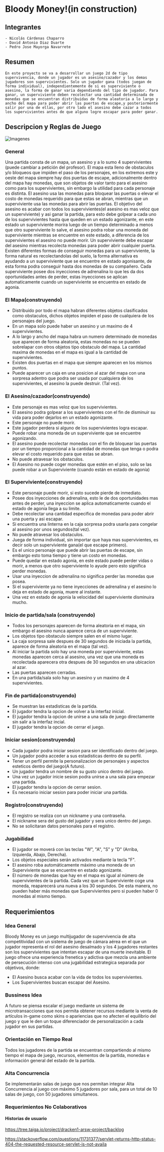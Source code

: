 # Bloody Money!(in construction)

## Integrantes
  ```
  - Nicolás Cárdenas Chaparro
  - David Antonio Diaz Duarte
  - Pedro Jose Mayorga Navarrete
  ```
  
## Resumen
`
En este proyecto se va a desarrollar un juego 2d de tipo supervivencia, donde un jugador es un asesino/cazador y los demas jugadores son supervivientes. Solo un jugador gana (todos juegan de forma individual), independientemente de si es superviviente o asesino, la forma de ganar varia dependiendo del tipo de jugador. Para ganar, un superviviente deben recolectar una cantidad determinada de monedas que se encuentran distribuidas de forma aleatoria a lo largo y ancho del mapa para poder abrir las puertas de escape,y posteriormente salir por una de ellas, por otro lado el asesino debe cazar a todos los supervivientes antes de que alguno logre escapar para poder ganar.
`

## Descripcion y Reglas de Juego

  ![Imagenes](https://github.com/dracken1/ARSW-ProjectFirstStage/blob/master/MapaGeneral2soDise%C3%B1oProyectoARSW.png)

### General

Una partida consta de un mapa, un asesino y a lo sumo 4 supervivientes (puede cambiar a petición del profesor). El mapa esta lleno de obstaculos y/o bloqueos que impiden el paso de los personajes, en los extremos este y oeste del mapa siempre hay dos puertas de escape, adicionalmente dentro del mapa hay monedas, que son objetos de valor tanto para el asesino como para los supervivientes, sin embargo la utilidad para cada personaje es distinta. El asesino usa las monedas para bloquear las puertas o elevar el costo de monedas requerido para que estas se abran, mientras que un superviviente usa las monedas para abrir las puertas. El objetivo del asesino es acabar con todos los supervivientes(el asesino es mas veloz que un superviviente) y asi ganar la partida, para esto debe golpear a cada uno de los supervivientes hasta que queden en un estado agonizante, en este estado un superviviente morira luego de un tiempo determinado a menos que otro superviviente lo salve, el asesino podra robar una moneda del superviviente mientras se encuentre en este estado, a diferencia de los supervivientes el asesino no puede morir. Un superviviente debe escapar del asesino mientras recolecta monedas para poder abrir cualquier puerta. Existen diferentes formas de conseguir monedas para un superviviente, la forma natural es recolectandolas del suelo, la forma alternativa es ayudando a un superviviente que se encuentre en estado agonisante, de esta forma podra conseguir hasta dos monedas de su compañero. Cada superviviente posee dos inyecciones de adrenalina lo que les da dos oportunidades antes de perder, estas inyecciones se aplican automaticamente cuando un superviviente se encuentra en estado de agonia.

### El Mapa(construyendo)

  - Distribuido por todo el mapa habran diferentes objetos clasificados como obstaculos, dichos objetos impiden el paso de cualquiera de los personajes del juego.
  - En un mapa solo puede haber un asesino y un maximo de 4 supervivientes.
  - A lo largo y ancho del mapa habra un numero determinado de monedas que aparecen de forma aleatoria, estas monedas no se pueden sobrelapar con otros objetos tipo obstaculo del mapa. La cantidad maxima de monedas en el mapa es igual a la cantidad de supervivientes.
  - Existen dos puertas en el mapa que siempre aparecen en los mismos puntos.
  - Puede aparecer un caja en una posicion al azar del mapa con una sorpresa adentro que podra ser usada por cualquiera de los supervivientes, el asesino la puede destruir. (Tal vez).
  
### El Asesino/cazador(construyendo)

  - Este personaje es mas veloz que los supervivientes.
  - El asesino podra golpear a los supervivientes con el fin de disminuir su vida para poder dejarlos en un estado agonizante.
  - Este personaje no puede morir.
  - Este jugador perdera si alguno de los supervivientes logra escapar.
  - Puede robar una moneda de un superviviente que se encuentre agonizando.
  - El asesino puede recolectar monedas con el fin de bloquear las puertas por un tiempo proporcional  a la cantidad de monedas que tenga o podra elevar el costo requerido para que estas se abran.
  - No puede atravesar los obstaculos.
  - El Asesino no puede coger monedas que estén en el piso, solo se las puede robar a un Superviviente (cuando están en estado de agonía)
  
### El Superviviente(construyendo)

  - Este personaje puede morir, si esto sucede pierde de inmediato.
  - Posee dos inyecciones de adrenalina, esto le de dos oportunidades mas antes de perder, una inyeccion se aplica automaticamente cuando el estado de agonia llega a su limite.
  - Debe recolectar una cantidad especifica de monedas para poder abrir una puerta y asi escapar.
  - Si encuentra una linterna en la caja sorpresa podra usarla para congelar al asesino por unos segundos(tal vez).
  - No puede atravesar los obstaculos.
  - Juega de forma individual, sin importar que haya mas supervivientes, es decir solo un superviviente gana(el que escape primero).
  - Es el unico personaje que puede abrir las puertas de escape, sin embargo esto toma tiempo y tiene un costo en monedas.
  - Puede quedar en estado agonia, en este estado puede perder vidas o morir, a menos que otro superviviente lo ayude pero esto significa perder monedas.
  - Usar una inyeccion de adrenalina no significa perder las monedas que posea.
  - Si el superviviente ya no tiene inyecciones de adrenalina y el asesino lo deja en estado de agonia, muere al instante.
  - Una vez en estado de agonia la velocidad del superviviente disminuira mucho.
  
### Inicio de partida/sala (construyendo)
  
  - Todos los personajes aparecen de forma aleatoria en el mapa, sin embargo el asesino nunca aparece cerca de un superviviente.
  - Los objetos tipo obstaculo siempre salen en el mismo lugar.
  - La caja sorpresa sale despues de 30 segundos de iniciada la partida, aparece de forma aleatoria en el mapa (tal vez).
  - Al iniciar la partida solo hay una moneda por superviviente, estas monedas aparecen cerca al asesino, una vez que una moneda es recolectada aparecera otra despues de 30 segundos en una ubicacion al azar.
  - Las puertas aparecen cerradas. 
  - En una partida/sala solo hay un asesino y un maximo de 4 supervivientes. 
  
### Fin de partida(construyendo)
  
  - Se muestran las estadisticas de la partida.
  - El jugador tendra la opcion de volver a la interfaz inicial.
  - El jugador tendra la opcion de unirse a una sala de juego directamente sin salir a la interfaz incial.
  - El jugador tendra la opcion de cerrar el juego.
  
### Iniciar sesion(construyendo)

  - Cada jugador podra iniciar sesion para ser identificado dentro del juego.
  - Un jugador podra acceder a sus estadisticas dentro de su perfil.
  - Tener un perfil permite la personalizacion de personajes y aspectos esteticos dentro del juego(A futuro).
  - Un jugador tendra un nombre de su gusto unico dentro del juego.
  - Una vez un jugador inicie sesion podra unirse a una sala para empezar una partida.
  - El jugador tendra la opcion de cerrar sesion.
  - Es necesario iniciar sesion para poder iniciar una partida.
  
### Registro(construyendo)

  - El registro se realiza con un nickname y una contraseña.
  - El nickname sera del gusto del jugador y sera unico dentro del juego.
  - No se solicitaran datos personales para el registro.
  
### Jugabilidad

  - El jugador se moverá con las teclas "W", "A", "S" y "D" (Arriba, Izquierda, Abajo, Derecha).
  - Los objetos especiales serán activados mediante la tecla "F".
  - El asesino roba automáticamente máximo una moneda de un Superviviente que se encuentre en estado agonizante.
  - El número de monedas que hay en el mapa es igual al número de supervivientes de la partida. Cada vez que un Superviviente coge una moneda, reaparecerá una nueva a los 30 segundos. De esta manera, no pueden haber más monedas que Supervivientes pero si pueden haber 0 monedas al mismo tiempo.
  
## Requerimientos

### Idea General

  Bloody Money es un juego multijugador de supervivencia de alta competitividad con un sistema de juego de cámara aérea en el que un jugador representa el rol del asesino desalmado y los 4 jugadores restantes son los supervivientes que intentan escapar de una muerte inevitable. 
  El juego ofrece una experiencia frenetica y adictiva que mezcla una ambiente de persecución intenso con una jugabilidad estrategica separada por objetivos, donde:
  - El Asesino busca acabar con la vida de todos los supervivientes.
  - Los Supervivientes buscan escapar del Asesino.
  
### Bussiness Idea

  A futuro se piensa escalar el juego mediante un sistema de microtransacciones que nos permita obtener recursos mediante la venta de artículos in-game como skins o apariencias que no afecten el equilibrio del juego y que le den un toque diferenciador de personalización a cada jugador en sus partidas.
  
### Orientación en Tiempo Real

  Todos los jugadores de la partida se encuentran compartiendo al mismo tiempo el mapa de juego, recursos, elementos de la partida, monedas e información general del estado de la partida.
  
### Alta Concurrencia

  Se implementarán salas de juego que nos permitan integrar Alta Concurrencia al juego con máximo 5 jugadores por sala, para un total de 10 salas de juego, con 50 jugadores simultaneos.
  
### Requerimientos No Colaborativos

#### Historias de usuario

https://tree.taiga.io/project/dracken1-arsw-project/backlog
  
https://stackoverflow.com/questions/11731377/servlet-returns-http-status-404-the-requested-resource-servlet-is-not-availa
  


